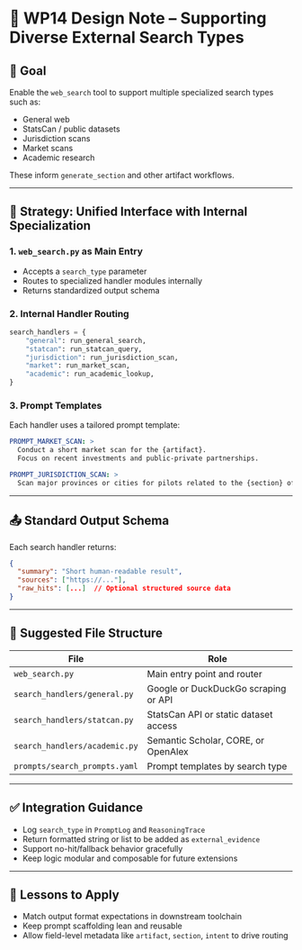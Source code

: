 # 🧠 WP14 Design Note – Supporting Diverse External Search Types

## 🎯 Goal
Enable the `web_search` tool to support multiple specialized search types such as:
- General web
- StatsCan / public datasets
- Jurisdiction scans
- Market scans
- Academic research

These inform `generate_section` and other artifact workflows.

---

## 🧠 Strategy: Unified Interface with Internal Specialization

### 1. `web_search.py` as Main Entry
- Accepts a `search_type` parameter
- Routes to specialized handler modules internally
- Returns standardized output schema

### 2. Internal Handler Routing
```python
search_handlers = {
    "general": run_general_search,
    "statcan": run_statcan_query,
    "jurisdiction": run_jurisdiction_scan,
    "market": run_market_scan,
    "academic": run_academic_lookup,
}
```

### 3. Prompt Templates
Each handler uses a tailored prompt template:
```yaml
PROMPT_MARKET_SCAN: >
  Conduct a short market scan for the {artifact}.
  Focus on recent investments and public-private partnerships.

PROMPT_JURISDICTION_SCAN: >
  Scan major provinces or cities for pilots related to the {section} of a {artifact}.
```

---

## 📤 Standard Output Schema
Each search handler returns:
```json
{
  "summary": "Short human-readable result",
  "sources": ["https://..."],
  "raw_hits": [...]  // Optional structured source data
}
```

---

## 📁 Suggested File Structure
| File | Role |
|------|------|
| `web_search.py` | Main entry point and router |
| `search_handlers/general.py` | Google or DuckDuckGo scraping or API |
| `search_handlers/statcan.py` | StatsCan API or static dataset access |
| `search_handlers/academic.py` | Semantic Scholar, CORE, or OpenAlex |
| `prompts/search_prompts.yaml` | Prompt templates by search type |

---

## ✅ Integration Guidance
- Log `search_type` in `PromptLog` and `ReasoningTrace`
- Return formatted string or list to be added as `external_evidence`
- Support no-hit/fallback behavior gracefully
- Keep logic modular and composable for future extensions

---

## 🧠 Lessons to Apply
- Match output format expectations in downstream toolchain
- Keep prompt scaffolding lean and reusable
- Allow field-level metadata like `artifact`, `section`, `intent` to drive routing